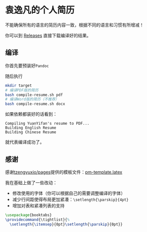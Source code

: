 # 袁逸凡的个人简历

不能确保所有的语言的简历内容一致，根据不同的语言和习惯有所增减！

你可以到 [Releases](https://github.com/TsingJyujing/Resume/releases) 直接下载编译好的结果。

## 编译

你首先要预装好`Pandoc`

随后执行

```bash
mkdir target
# 编译PDF版的简历
bash compile-resume.sh pdf
# 编译Word版的简历（不推荐）
bash compile-resume.sh docx
```

如果依赖都装好的话看到：

```
Compiling YuanYifan's resume to PDF...
Building English Resume
Building Chinese Resume
```
就代表编译成功了。

## 感谢

感谢[tzengyuxio/pages](https://github.com/tzengyuxio/pages)提供的模板文件：[pm-template.latex](https://github.com/tzengyuxio/pages/blob/gh-pages/pandoc/pm-template.latex)

我在基础上做了一些改动：
- 修改使用的字体（你可以根据自己的需要调整编译的字体）
- 减少行间距使得布局更加紧凑：`\setlength{\parskip}{4pt}`
- 增加对表和紧凑列表的支持
```latex
\usepackage{booktabs}
\providecommand{\tightlist}{%
  \setlength{\itemsep}{0pt}\setlength{\parskip}{0pt}}
```
